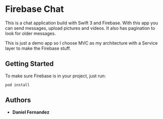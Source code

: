 # Firebase Chat

This is a chat application build with Swift 3 and Firebase. With this app you can send messages, upload pictures and videos. It also has pagination to look for older messages.

This is just a demo app so I choose MVC as my architecture with a Service layer to make the Firebase stuff.

## Getting Started

To make sure Firebase is in your project, just run:

```
pod install
```

## Authors

* **Daniel Fernandez**

